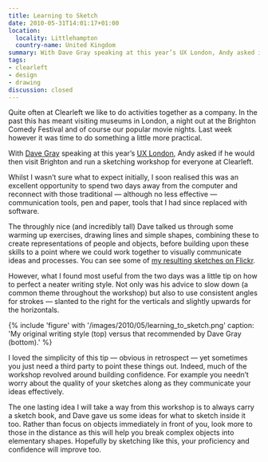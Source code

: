 ```yaml
---
title: Learning to Sketch
date: 2010-05-31T14:01:17+01:00
location:
  locality: Littlehampton
  country-name: United Kingdom
summary: With Dave Gray speaking at this year’s UX London, Andy asked if he would then visit Brighton and run a sketching workshop for everyone at Clearleft.
tags:
- clearleft
- design
- drawing
discussion: closed
---
```

Quite often at Clearleft we like to do activities together as a company. In the past this has meant visiting museums in London, a night out at the Brighton Comedy Festival and of course our popular movie nights. Last week however it was time to do something a little more practical.

With [Dave Gray][1] speaking at this year’s [UX London][2], Andy asked if he would then visit Brighton and run a sketching workshop for everyone at Clearleft.

Whilst I wasn’t sure what to expect initially, I soon realised this was an excellent opportunity to spend two days away from the computer and reconnect with those traditional — although no less effective — communication tools, pen and paper, tools that I had since replaced with software.

The throughly nice (and incredibly tall) Dave talked us through some warming up exercises, drawing lines and simple shapes, combining these to create representations of people and objects, before building upon these skills to a point where we could work together to visually communicate ideas and processes. You can see some of [my resulting sketches on Flickr][3].

However, what I found most useful from the two days was a little tip on how to perfect a neater writing style. Not only was his advice to slow down (a common theme throughout the workshop) but also to use consistent angles for strokes — slanted to the right for the verticals and slightly upwards for the horizontals.

{% include 'figure' with '/images/2010/05/learning_to_sketch.png'
  caption: 'My original writing style (top) versus that recommended by Dave Gray (bottom).'
%}

I loved the simplicity of this tip — obvious in retrospect — yet sometimes you just need a third party to point these things out. Indeed, much of the workshop revolved around building confidence. For example you needn’t worry about the quality of your sketches along as they communicate your ideas effectively.

The one lasting idea I will take a way from this workshop is to always carry a sketch book, and Dave gave us some ideas for what to sketch inside it too. Rather than focus on objects immediately in front of you, look more to those in the distance as this will help you break complex objects into elementary shapes. Hopefully by sketching like this, your proficiency and confidence will improve too.

[1]: http://davegray.info/
[2]: http://2010.uxlondon.com/
[3]: https://www.flickr.com/photos/tiepz/sets/72157624166668842/
